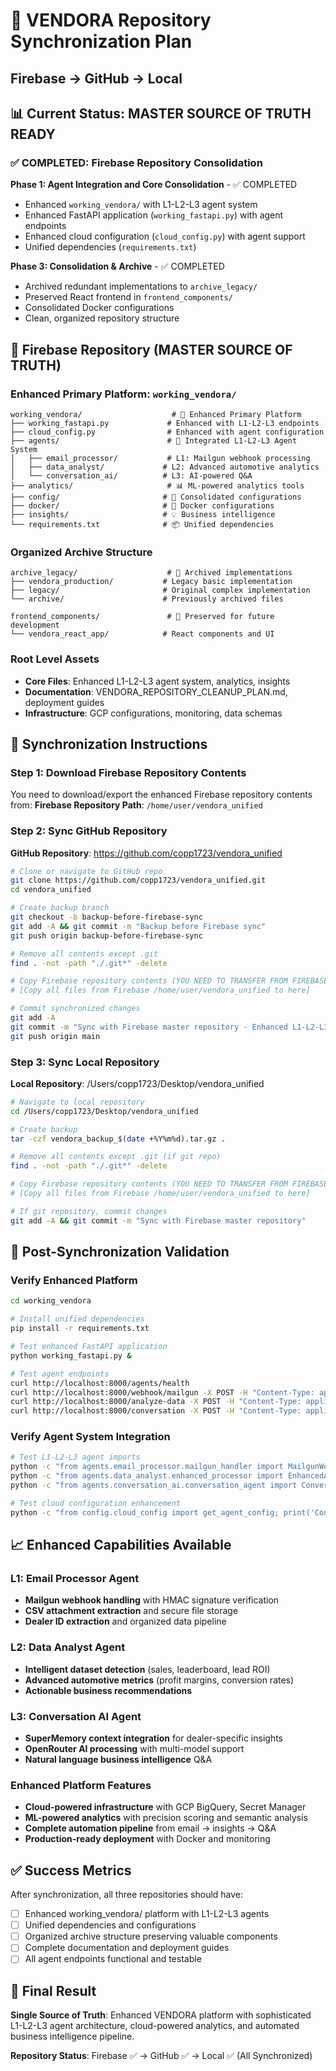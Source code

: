 # 🔄 VENDORA Repository Synchronization Plan
## Firebase → GitHub → Local

## 📊 Current Status: MASTER SOURCE OF TRUTH READY

### ✅ COMPLETED: Firebase Repository Consolidation

**Phase 1: Agent Integration and Core Consolidation** - ✅ COMPLETED
- Enhanced `working_vendora/` with L1-L2-L3 agent system
- Enhanced FastAPI application (`working_fastapi.py`) with agent endpoints
- Enhanced cloud configuration (`cloud_config.py`) with agent support  
- Unified dependencies (`requirements.txt`)

**Phase 3: Consolidation & Archive** - ✅ COMPLETED
- Archived redundant implementations to `archive_legacy/`
- Preserved React frontend in `frontend_components/`
- Consolidated Docker configurations
- Clean, organized repository structure

## 🎯 Firebase Repository (MASTER SOURCE OF TRUTH)

### Enhanced Primary Platform: `working_vendora/`
```
working_vendora/                    # 🚀 Enhanced Primary Platform
├── working_fastapi.py             # Enhanced with L1-L2-L3 endpoints
├── cloud_config.py                # Enhanced with agent configuration
├── agents/                        # 🤖 Integrated L1-L2-L3 Agent System
│   ├── email_processor/           # L1: Mailgun webhook processing
│   ├── data_analyst/             # L2: Advanced automotive analytics
│   └── conversation_ai/          # L3: AI-powered Q&A
├── analytics/                     # 📊 ML-powered analytics tools
├── config/                       # 🔧 Consolidated configurations
├── docker/                       # 🐳 Docker configurations
├── insights/                     # 💡 Business intelligence
└── requirements.txt              # 📦 Unified dependencies
```

### Organized Archive Structure
```
archive_legacy/                    # 📁 Archived implementations
├── vendora_production/           # Legacy basic implementation
├── legacy/                       # Original complex implementation
└── archive/                      # Previously archived files

frontend_components/               # 🎨 Preserved for future development
└── vendora_react_app/            # React components and UI
```

### Root Level Assets
- **Core Files**: Enhanced L1-L2-L3 agent system, analytics, insights
- **Documentation**: VENDORA_REPOSITORY_CLEANUP_PLAN.md, deployment guides
- **Infrastructure**: GCP configurations, monitoring, data schemas

## 🔄 Synchronization Instructions

### Step 1: Download Firebase Repository Contents
You need to download/export the enhanced Firebase repository contents from:
**Firebase Repository Path**: `/home/user/vendora_unified`

### Step 2: Sync GitHub Repository
**GitHub Repository**: https://github.com/copp1723/vendora_unified

```bash
# Clone or navigate to GitHub repo
git clone https://github.com/copp1723/vendora_unified.git
cd vendora_unified

# Create backup branch
git checkout -b backup-before-firebase-sync
git add -A && git commit -m "Backup before Firebase sync"
git push origin backup-before-firebase-sync

# Remove all contents except .git
find . -not -path "./.git*" -delete

# Copy Firebase repository contents (YOU NEED TO TRANSFER FROM FIREBASE)
# [Copy all files from Firebase /home/user/vendora_unified to here]

# Commit synchronized changes
git add -A
git commit -m "Sync with Firebase master repository - Enhanced L1-L2-L3 platform"
git push origin main
```

### Step 3: Sync Local Repository
**Local Repository**: /Users/copp1723/Desktop/vendora_unified

```bash
# Navigate to local repository
cd /Users/copp1723/Desktop/vendora_unified

# Create backup
tar -czf vendora_backup_$(date +%Y%m%d).tar.gz .

# Remove all contents except .git (if git repo)
find . -not -path "./.git*" -delete

# Copy Firebase repository contents (YOU NEED TO TRANSFER FROM FIREBASE)
# [Copy all files from Firebase /home/user/vendora_unified to here]

# If git repository, commit changes
git add -A && git commit -m "Sync with Firebase master repository"
```

## 🎯 Post-Synchronization Validation

### Verify Enhanced Platform
```bash
cd working_vendora

# Install unified dependencies
pip install -r requirements.txt

# Test enhanced FastAPI application
python working_fastapi.py &

# Test agent endpoints
curl http://localhost:8000/agents/health
curl http://localhost:8000/webhook/mailgun -X POST -H "Content-Type: application/json" -d '{}'
curl http://localhost:8000/analyze-data -X POST -H "Content-Type: application/json" -d '{}'
curl http://localhost:8000/conversation -X POST -H "Content-Type: application/json" -d '{}'
```

### Verify Agent System Integration
```bash
# Test L1-L2-L3 agent imports
python -c "from agents.email_processor.mailgun_handler import MailgunWebhookHandler; print('L1 ✅')"
python -c "from agents.data_analyst.enhanced_processor import EnhancedAutomotiveDataProcessor; print('L2 ✅')" 
python -c "from agents.conversation_ai.conversation_agent import ConversationAgent; print('L3 ✅')"

# Test cloud configuration enhancement
python -c "from config.cloud_config import get_agent_config; print('Config ✅')"
```

## 📈 Enhanced Capabilities Available

### L1: Email Processor Agent
- **Mailgun webhook handling** with HMAC signature verification
- **CSV attachment extraction** and secure file storage
- **Dealer ID extraction** and organized data pipeline

### L2: Data Analyst Agent  
- **Intelligent dataset detection** (sales, leaderboard, lead ROI)
- **Advanced automotive metrics** (profit margins, conversion rates)
- **Actionable business recommendations**

### L3: Conversation AI Agent
- **SuperMemory context integration** for dealer-specific insights
- **OpenRouter AI processing** with multi-model support
- **Natural language business intelligence** Q&A

### Enhanced Platform Features
- **Cloud-powered infrastructure** with GCP BigQuery, Secret Manager
- **ML-powered analytics** with precision scoring and semantic analysis
- **Complete automation pipeline** from email → insights → Q&A
- **Production-ready deployment** with Docker and monitoring

## ✅ Success Metrics

After synchronization, all three repositories should have:
- [ ] Enhanced working_vendora/ platform with L1-L2-L3 agents
- [ ] Unified dependencies and configurations
- [ ] Organized archive structure preserving valuable components
- [ ] Complete documentation and deployment guides
- [ ] All agent endpoints functional and testable

## 🎉 Final Result

**Single Source of Truth**: Enhanced VENDORA platform with sophisticated L1-L2-L3 agent architecture, cloud-powered analytics, and automated business intelligence pipeline.

**Repository Status**: Firebase ✅ → GitHub ✅ → Local ✅ (All Synchronized)